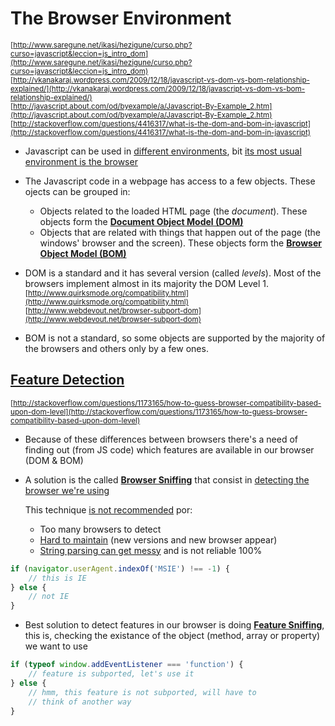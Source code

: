 # The Browser Environment

<sub>[http://www.saregune.net/ikasi/hezigune/curso.php?curso=javascript&leccion=js_intro_dom](http://www.saregune.net/ikasi/hezigune/curso.php?curso=javascript&leccion=js_intro_dom)</sub>  
<sub>[http://vkanakaraj.wordpress.com/2009/12/18/javascript-vs-dom-vs-bom-relationship-explained/](http://vkanakaraj.wordpress.com/2009/12/18/javascript-vs-dom-vs-bom-relationship-explained/)</sub>  
<sub>[http://javascript.about.com/od/byexample/a/Javascript-By-Example_2.htm](http://javascript.about.com/od/byexample/a/Javascript-By-Example_2.htm)</sub>  
<sub>[http://stackoverflow.com/questions/4416317/what-is-the-dom-and-bom-in-javascript](http://stackoverflow.com/questions/4416317/what-is-the-dom-and-bom-in-javascript)</sub>  

- Javascript can be used in [different environments](http://en.wikipedia.org/wiki/JavaScript#Uses_outside_web_pages), bit [its most usual environment is the browser](https://developer.mozilla.org/en/JavaScript_technologies_overview)  

- The Javascript code in a webpage has access to a few objects. These ojects can be grouped in:
    - Objects related to the loaded HTML page (the _document_). These objects form the **[Document Object Model (DOM)](https://github.com/juanmaguitar/javascript-notes/tree/master/markdown-en/11-browser-environment/DOM)**
    - Objects that are related with things that happen out of the page (the windows' browser and the screen). These objects form the **[Browser Object Model (BOM)](https://github.com/juanmaguitar/javascript-notes/tree/master/markdown-en/11-browser-environment/BOM)**

- DOM is a standard and it has several version (called _levels_). Most of the browsers implement almost in its majority the DOM Level 1.  
<sub>[http://www.quirksmode.org/compatibility.html](http://www.quirksmode.org/compatibility.html)</sub>  
<sub>[http://www.webdevout.net/browser-subport-dom](http://www.webdevout.net/browser-subport-dom)</sub>

- BOM is not a standard, so some objects are supported by the majority of the browsers and others only by a few ones.


## [Feature Detection](https://developer.mozilla.org/en/Browser_Detection_and_Cross_Browser_Support)

<sub>[http://stackoverflow.com/questions/1173165/how-to-guess-browser-compatibility-based-upon-dom-level](http://stackoverflow.com/questions/1173165/how-to-guess-browser-compatibility-based-upon-dom-level)</sub>  

- Because of these differences between browsers there's a need of finding out (from JS code) which features are available in our browser (DOM & BOM)

- A solution is the called [**Browser Sniffing**](http://en.wikipedia.org/wiki/Browser_sniffing) that consist in [detecting the browser we're using](http://www.quirksmode.org/js/detect.html)  

    This technique [is not recommended](http://blogs.sitepoint.com/why-browser-sniffing-stinks/) por:
    - Too many browsers to detect
    - [Hard to maintain](http://www.jibbering.com/faq/notes/detect-browser/) (new versions and new browser appear)
    - [String parsing can get messy](http://www.howtocreate.co.uk/tutorials/jsexamples/sniffer.html) and is not reliable 100%

```javascript
if (navigator.userAgent.indexOf('MSIE') !== -1) {
    // this is IE
} else {
    // not IE
}
```

- Best solution to detect features in our browser is doing [**Feature Sniffing**](http://www.quirksmode.org/js/subport.html), this is, checking the existance of the object (method, array or property) we want to use  

```javascript
if (typeof window.addEventListener === 'function') {
    // feature is subported, let's use it
} else {
    // hmm, this feature is not subported, will have to
    // think of another way
}
```


